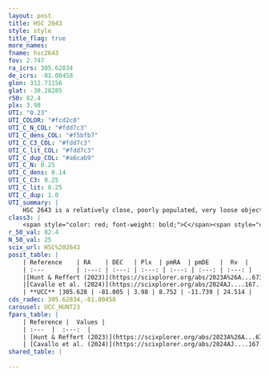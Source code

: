 ```yaml
---
layout: post
title: HSC 2643
style: style
title_flag: true
more_names: 
fname: hsc2643
fov: 2.747
ra_icrs: 305.62834
de_icrs: -81.00458
glon: 312.71156
glat: -30.28285
r50: 82.4
plx: 3.98
UTI: "0.23"
UTI_COLOR: "#fcd2c0"
UTI_C_N_COL: "#fdd7c3"
UTI_C_dens_COL: "#f5bfb7"
UTI_C_C3_COL: "#fdd7c3"
UTI_C_lit_COL: "#fdd7c3"
UTI_C_dup_COL: "#a6cab9"
UTI_C_N: 0.25
UTI_C_dens: 0.14
UTI_C_C3: 0.25
UTI_C_lit: 0.25
UTI_C_dup: 1.0
UTI_summary: |
    HSC 2643 is a relatively close, poorly populated, very loose object of low C3 quality. It was recently reported in the literature.
class3: |
    <span style="color: red; font-weight: bold;">C</span><span style="color: red; font-weight: bold;">C</span>
r_50_val: 82.4
N_50_val: 25
scix_url: HSC%202643
posit_table: |
    | Reference    | RA    | DEC   | Plx  | pmRA  | pmDE   |  Rv  |
    | :---         | :---: | :---: | :---: | :---: | :---: | :---: |
    |[Hunt & Reffert (2023)](https://scixplorer.org/abs/2023A%26A...673A.114H) | 301.484 | -80.997 | 4.034 | 9.033 | -11.729 | 26.346 |
    |[Cavallo et al. (2024)](https://scixplorer.org/abs/2024AJ....167...12C) | 306.585 | -80.959 | 4.028 | -- | -- | -- |
    | **UCC** |305.628 | -81.005 | 3.98 | 8.752 | -11.739 | 24.514 | 
cds_radec: 305.62834,-81.00458
carousel: UCC_HUNT23
fpars_table: |
    | Reference |  Values |
    | :---  |  :---:  |
    | [Hunt & Reffert (2023)](https://scixplorer.org/abs/2023A%26A...673A.114H) | `AV50=0.433, diffAV50=0.464, MOD50=6.969, logAge50=8.422` |
    | [Cavallo et al. (2024)](https://scixplorer.org/abs/2024AJ....167...12C) | `AV50=1.0, dMod50=7.24, logAge50=7.79, [Fe/H]50=-0.06` |
shared_table: |
    
---
```

